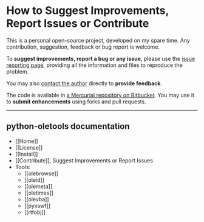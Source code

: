 How to Suggest Improvements, Report Issues or Contribute
========================================================

This is a personal open-source project, developed on my spare time. Any contribution, suggestion, feedback or bug report is welcome.

To **suggest improvements, report a bug or any issue**, please use the [issue reporting page](https://bitbucket.org/decalage/oletools/issues?status=new&status=open), 
providing all the information and files to reproduce the problem. 

You may also [contact the author](http://decalage.info/contact) directly to **provide feedback**.

The code is available in [a Mercurial repository on Bitbucket](https://bitbucket.org/decalage/oletools). 
You may use it to **submit enhancements** using forks and pull requests.

--------------------------------------------------------------------------

python-oletools documentation
-----------------------------

- [[Home]]
- [[License]]
- [[Install]]
- [[Contribute]], Suggest Improvements or Report Issues
- Tools:
	- [[olebrowse]]
	- [[oleid]]
	- [[olemeta]]
	- [[oletimes]]
	- [[olevba]]
	- [[pyxswf]]
	- [[rtfobj]] 